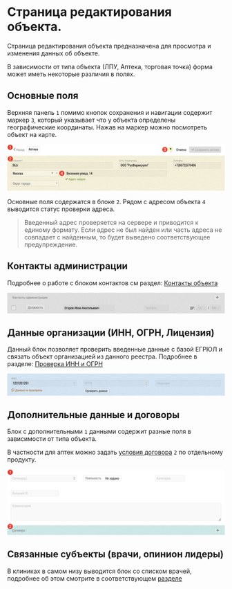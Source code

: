 # Страница редактирования объекта.

Страница редактирования объекта предназначена для просмотра и изменения данных об объекте.

В зависимости от типа объекта (ЛПУ, Аптека, торговая точка) форма может иметь некоторые различия в полях.

## Основные поля

Верхняя панель `1` помимо кнопок сохранения и навигации содержит маркер `3`, который указывает что у объекта определены географические координаты. Нажав на маркер можно посмотреть объект на карте.



![](../images/database-object-edit-head.png)

Основные поля содержатся в блоке `2`. Рядом с адресом объекта `4` выводится статус проверки адреса.

> Введенный адрес проверяется на сервере и приводится к единому формату. Если адрес не был найден или часть адреса не совпадает с найденным, то будет выведено соответствующее предупреждение.

## Контакты администрации

Подробнее о работе с блоком контактов см раздел: [Контакты объекта](database-object-contact.html)

![](../images/database-object-edit-contacts.png)

## Данные организации (ИНН, ОГРН, Лицензия)

Данный блок позволяет проверить введенные данные с базой ЕГРЮЛ и связать объект организацией из данного реестра.
Подробнее в разделе: [Проверка ИНН и ОГРН](database-object-edit-inn-check.html)

![](../images/database-object-edit-company.png)

## Дополнительные данные и договоры

Блок с дополнительными `1` данными содержит разные поля в зависимости от типа объекта.

В частности для аптек можно задать [условия договора](database-object-contract.html) `2` по отдельному продукту.

![](../images/database-object-edit-footer.png)

## Связанные субъекты (врачи, опинион лидеры)

В клиниках в самом низу выводится блок со списком врачей, подробнее об этом смотрите в соответствующем [разделе](database-object-subjects.html)